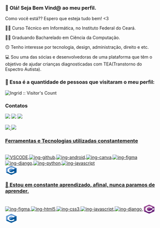 ### 👋 Olá! Seja Bem Vind@ ao meu perfil.

Como você está?? Espero que esteja tudo bem! <3


👩‍💻 Curso Técnico em Informática, no Instituto Federal do Ceará.

👩‍💻 Graduando Bacharelado em Ciência da Computação.

🙃 Tenho interesse por tecnologia, design, administração, direito e etc.


💻 Sou uma das sócias e desenvolvedoras de uma plataforma que têm o objetivo de ajudar crianças diagnosticadas com TEA(Transtorno do Espectro Autista).

### 💁 Essa é a quantidade de pessoas que visitaram o meu perfil: 

<img src="https://profile-counter.glitch.me/{IngridCCastro}/count.svg" alt="Ingrid :: Visitor's Count" />


### Contatos
<div>
<a href="https://www.instagram.com/ingrid_ccastro/" target="_blank"><img src="https://img.shields.io/badge/-Instagram-%23E4405F?style=for-the-badge&logo=instagram&logoColor=white" target="_blank"></a>
<a href = "mailto:ingrid60.castro@gmail.com"><img src="https://img.shields.io/badge/Gmail-D14836?style=for-the-badge&logo=gmail&logoColor=white" target="_blank"></a>
<a href="https://www.linkedin.com/in/ingrid-de-castro-4a5508247/" target="_blank"><img src="https://img.shields.io/badge/-LinkedIn-%230077B5?style=for-the-badge&logo=linkedin&logoColor=white" target="_blank"></a>
</div><br>

<div>
<a href="https://github.com/IngridCCastro">
<img height="180em" src="https://github-readme-stats.vercel.app/api/top-langs/?username=IngridCCastro&layout=compact&langs_count=7&theme=radical"/>
<img height="180em" src="https://github-readme-stats.vercel.app/api?username=IngridCCastro&show_icons=true&theme=radical&include_all_commits=true&count_private=true"/>
</div>        

### Ferramentas e Tecnologias utilizadas constantemente

<div style="display: inline_block"><br>
 
<img align="center" alt="VSCODE" height="30" width="40" src="https://cdn.jsdelivr.net/gh/devicons/devicon/icons/vscode/vscode-original.svg">
<img align="center" alt="ing-github" width="30" height="40" src="https://cdn.jsdelivr.net/gh/devicons/devicon/icons/github/github-original.svg" />
<img align="center" alt="ing-android" width="30" height="40" src="https://cdn.jsdelivr.net/gh/devicons/devicon/icons/android/android-original.svg"/>
<img align="center" alt="ing-canva" width="30" height="40" src="https://cdn.jsdelivr.net/gh/devicons/devicon/icons/canva/canva-original.svg" />
<img align="center" alt="ing-figma" width="30" height="40" src="https://cdn.jsdelivr.net/gh/devicons/devicon/icons/figma/figma-original.svg" />
<img align="center" alt="ing-django" width="30" height="40" src="https://cdn.jsdelivr.net/gh/devicons/devicon/icons/django/django-plain.svg" />
<img align="center" alt="ing-python" width="30" height="40" src="https://cdn.jsdelivr.net/gh/devicons/devicon/icons/python/python-original.svg" />
<img align="center" alt="ing-javascript" width="30" height="40"src="https://cdn.jsdelivr.net/gh/devicons/devicon/icons/javascript/javascript-original.svg" />
</div>
<img align="center" alt="C#" height="30" width="40" src="https://raw.githubusercontent.com/devicons/devicon/1119b9f84c0290e0f0b38982099a2bd027a48bf1/icons/c/c-original.svg">
          
          
### 📕 Estou em constante aprendizado, afinal, nunca paramos de aprender.


<div style="display: inline_block"><br>
<img align="center" alt="ing-figma" width="30" height="40" src="https://cdn.jsdelivr.net/gh/devicons/devicon/icons/figma/figma-original.svg" />
<img align="center" alt="ing-html5" width="30" height="40" src="https://cdn.jsdelivr.net/gh/devicons/devicon/icons/html5/html5-original.svg" />
<img align="center" alt="ing-css3" width="30" height="40" src="https://cdn.jsdelivr.net/gh/devicons/devicon/icons/css3/css3-original.svg"  />
<img align="center" alt="ing-javascript" width="30" height="40" src="https://cdn.jsdelivr.net/gh/devicons/devicon/icons/javascript/javascript-original.svg" />
<img align="center" alt="ing-django" width="30" height="40" src="https://cdn.jsdelivr.net/gh/devicons/devicon/icons/django/django-plain.svg" width="30" />
<img align="center" alt="C#" height="30" width="40" src="https://raw.githubusercontent.com/devicons/devicon/master/icons/csharp/csharp-original.svg">
<img align="center" alt="C#" height="30" width="40" src="https://raw.githubusercontent.com/devicons/devicon/1119b9f84c0290e0f0b38982099a2bd027a48bf1/icons/c/c-original.svg">
</div>                                        



